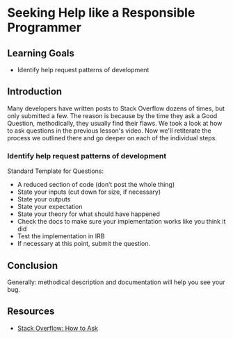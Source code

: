 # Seeking Help like a Responsible Programmer

## Learning Goals

- Identify help request patterns of development

## Introduction

Many developers have written posts to Stack Overflow dozens of times, but only
submitted a few. The reason is because by the time they ask a Good Question,
methodically, they usually find their flaws. We took a look at how to ask
questions in the previous lesson's video. Now we'll retiterate the process we
outlined there and go deeper on each of the individual steps.

### Identify help request patterns of development

Standard Template for Questions:

- A reduced section of code (don’t post the whole thing)
- State your inputs (cut down for size, if necessary)
- State your outputs
- State your expectation
- State your theory for what should have happened
- Check the docs to make sure your implementation works like you think it did
- Test the implementation in IRB
- If necessary at this point, submit the question.

## Conclusion

Generally: methodical description and documentation will help you see your bug.

## Resources

- [Stack Overflow: How to Ask](https://stackoverflow.com/help/how-to-ask)
